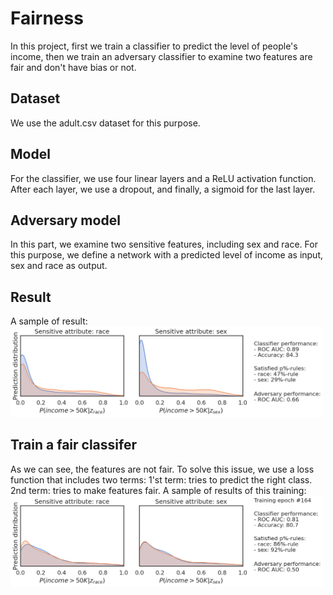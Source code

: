 # Fairness

In this project, first we train a classifier to predict the level of people's income, then we train an adversary classifier to examine two
features are fair and don't have bias or not.

## Dataset
We use the adult.csv dataset for this purpose.

## Model
For the classifier, we use four linear layers and a ReLU activation function. After each layer, we use a dropout, and finally, a sigmoid for the last layer.

## Adversary model
In this part, we examine two sensitive features, including sex and race. For this purpose, we define a network with a predicted level of income as input, sex and race as output.

## Result
A sample of result:
<br/>
<img src="imgs/unfair_dist.png" data-canonical-src="imgs/unfair_dist.png" width="500" />
<br/>
## Train a fair classifer
As we can see, the features are not fair. To solve this issue, we use a loss function that includes two terms:
1'st term: tries to predict the right class.
2nd term: tries to make features fair.
A sample of results of this training:
<br/>
<img src="imgs/fair_dist.png" data-canonical-src="imgs/fair_dist.png" width="500" />

